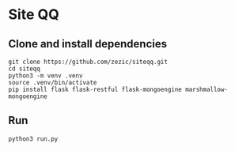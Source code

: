 # Site QQ

## Clone and install dependencies

    git clone https://github.com/zezic/siteqq.git
    cd siteqq
    python3 -m venv .venv
    source .venv/bin/activate
    pip install flask flask-restful flask-mongoengine marshmallow-mongoengine

## Run

    python3 run.py
